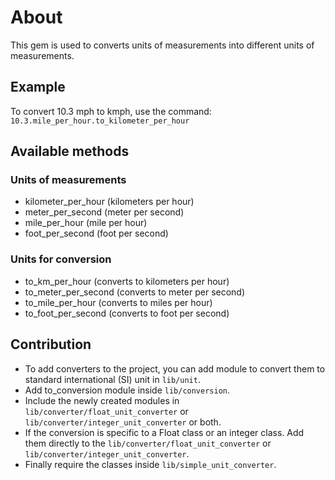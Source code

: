 # About

This gem is used to converts units of measurements into different units of measurements.

## Example

To convert 10.3 mph to kmph, use the command: `10.3.mile_per_hour.to_kilometer_per_hour`

## Available methods

### Units of measurements

- kilometer_per_hour (kilometers per hour)
- meter_per_second (meter per second)
- mile_per_hour (mile per hour)
- foot_per_second (foot per second)

### Units for conversion

- to_km_per_hour (converts to kilometers per hour)
- to_meter_per_second (converts to meter per second)
- to_mile_per_hour (converts to miles per hour)
- to_foot_per_second (converts to foot per second)

## Contribution

- To add converters to the project, you can add module to convert them to standard international (SI) unit in `lib/unit`.
- Add to_conversion module inside `lib/conversion`.
- Include the newly created modules in `lib/converter/float_unit_converter` or `lib/converter/integer_unit_converter` or both.
- If the conversion is specific to a Float class or an integer class. Add them directly to the `lib/converter/float_unit_converter` or `lib/converter/integer_unit_converter`.
- Finally require the classes inside `lib/simple_unit_converter`.
